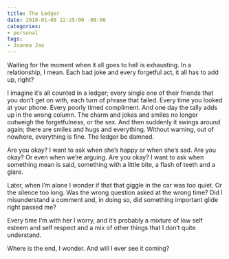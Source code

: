 ```yaml
---
title: The Ledger
date: 2018-01-08 22:25:00 -08:00
categories:
- personal
tags:
- Joanna Jao
---
```


Waiting for the moment when it all goes to hell is exhausting. In a relationship, I mean. Each bad joke and every forgetful act, it all has to add up, right? 

I imagine it’s all counted in a ledger; every single one of their friends that you don’t get on with, each turn of phrase that failed. Every time you looked at your phone. Every poorly timed compliment. And one day the tally adds up in the wrong column. The charm and jokes and smiles no longer outweigh the forgetfulness, or the sex. And then suddenly it swings around again; there are smiles and hugs and everything. Without warning, out of nowhere, everything is fine. The ledger be damned. 

Are you okay? I want to ask when she’s happy or when she’s sad. Are you okay? Or even when we’re arguing. Are you okay? I want to ask when something mean is said, something with a little bite, a flash of teeth and a glare. 

Later, when I’m alone I wonder if that that giggle in the car was too quiet. Or the silence too long. Was the wrong question asked at the wrong time? Did I misunderstand a comment and, in doing so, did something important glide right passed me? 

Every time I’m with her I worry, and it’s probably a mixture of low self esteem and self respect and a mix of other things that I don’t quite understand. 

Where is the end, I wonder. And will I ever see it coming? 
